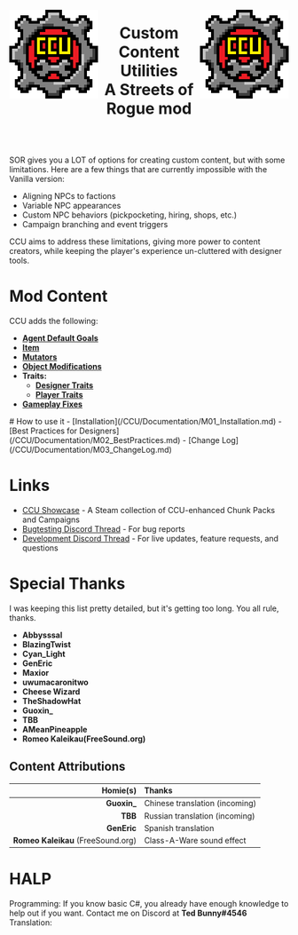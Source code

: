 <p align="left">
<img src="CCU/Resources/Image/CCU/CCU_160x160.png" alt="CCU Logo" align="left">
<img src="CCU/Resources/Image/CCU/CCU_160x160.png" alt="CCU Logo" align="right">
</p>

<h1 align="center">
<b>Custom Content Utilities</b>
<br>
A Streets of Rogue mod</h2>
<br><br>

SOR gives you a LOT of options for creating custom content, but with some limitations. Here are a few things that are currently impossible with the Vanilla version:
- Aligning NPCs to factions
- Variable NPC appearances
- Custom NPC behaviors (pickpocketing, hiring, shops, etc.)
- Campaign branching and event triggers

CCU aims to address these limitations, giving more power to content creators, while keeping the player's experience un-cluttered with designer tools.

#		Mod Content
CCU adds the following:
<b>
- [Agent Default Goals](/CCU/Documentation/C01_AgentDefaultGoals.md)
- [Item](/CCU/Documentation/C02_Items.md)
- [Mutators](/CCU/Documentation/C03_Mutators.md)
- [Object Modifications](/CCU/Documentation/C04_Objects.md)
- Traits:
  - [Designer Traits](/CCU/Documentation/C05_DesignerTraits.md)
  - [Player Traits](/CCU/Documentation/C0503_PlayerTraits.md)
- [Gameplay Fixes](/CCU/Documentation/C06_Fixes.md)
</b>
#		How to use it
- [Installation](/CCU/Documentation/M01_Installation.md)
- [Best Practices for Designers](/CCU/Documentation/M02_BestPractices.md)
- [Change Log](/CCU/Documentation/M03_ChangeLog.md)

#		Links
- [CCU Showcase](https://steamcommunity.com/sharedfiles/filedetails/?id=2852074522) - A Steam collection of CCU-enhanced Chunk Packs and Campaigns
- [Bugtesting Discord Thread](https://discord.com/channels/187414758536773632/1003391847902740561) - For bug reports
- [Development Discord Thread](https://discord.com/channels/187414758536773632/991046848536006678) - For live updates, feature requests, and questions

#		Special Thanks
I was keeping this list pretty detailed, but it's getting too long. You all rule, thanks.

- **Abbysssal**
- **BlazingTwist**
- **Cyan_Light**
- **GenEric**		
- **Maxior**
- **uwumacaronitwo**
- **Cheese Wizard**
- **TheShadowHat**
- **Guoxin_**
- **TBB**
- **AMeanPineapple**
- **Romeo Kaleikau(FreeSound.org)**

##			Content Attributions

|Homie(s)								|Thanks	|
|--------------------------------------:|:------|
|**Guoxin_**|Chinese translation (incoming)
|**TBB**|Russian translation (incoming)
|**GenEric**|Spanish translation
|**Romeo Kaleikau** (FreeSound.org)|Class-A-Ware sound effect

#		HALP
Programming: If you know basic C#, you already have enough knowledge to help out if you want. Contact me on Discord at **Ted Bunny#4546**
Translation: 